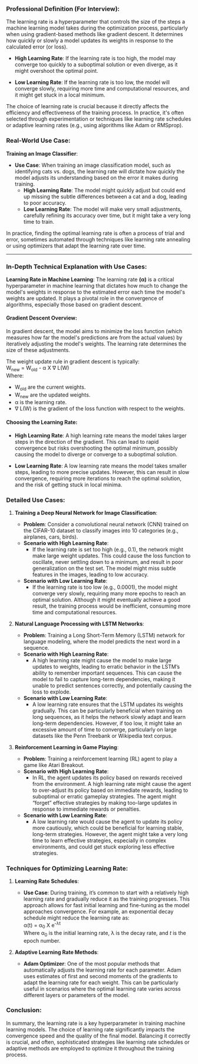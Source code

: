 ### Professional Definition (For Interview):
The learning rate is a hyperparameter that controls the size of the steps a machine learning model takes during the optimization process, particularly when using gradient-based methods like gradient descent. It determines how quickly or slowly a model updates its weights in response to the calculated error (or loss).

- **High Learning Rate**: If the learning rate is too high, the model may converge too quickly to a suboptimal solution or even diverge, as it might overshoot the optimal point.
  
- **Low Learning Rate**: If the learning rate is too low, the model will converge slowly, requiring more time and computational resources, and it might get stuck in a local minimum.

The choice of learning rate is crucial because it directly affects the efficiency and effectiveness of the training process. In practice, it's often selected through experimentation or techniques like learning rate schedules or adaptive learning rates (e.g., using algorithms like Adam or RMSprop).

### Real-World Use Case:

**Training an Image Classifier**:
- **Use Case**: When training an image classification model, such as identifying cats vs. dogs, the learning rate will dictate how quickly the model adjusts its understanding based on the error it makes during training.
  - **High Learning Rate**: The model might quickly adjust but could end up missing the subtle differences between a cat and a dog, leading to poor accuracy.
  - **Low Learning Rate**: The model will make very small adjustments, carefully refining its accuracy over time, but it might take a very long time to train.

In practice, finding the optimal learning rate is often a process of trial and error, sometimes automated through techniques like learning rate annealing or using optimizers that adapt the learning rate over time.

---
### In-Depth Technical Explanation with Use Cases:

**Learning Rate in Machine Learning**:
The learning rate **(&alpha;)** is a critical hyperparameter in machine learning that dictates how much to change the model's weights in response to the estimated error each time the model's weights are updated. It plays a pivotal role in the convergence of algorithms, especially those based on gradient descent.

#### Gradient Descent Overview:
In gradient descent, the model aims to minimize the loss function (which measures how far the model's predictions are from the actual values) by iteratively adjusting the model's weights. The learning rate determines the size of these adjustments.

The weight update rule in gradient descent is typically:  
W<sub>new</sub> = W<sub>old</sub> - &alpha; X &nabla; L(W)  
Where:
- W<sub>old</sub> are the current weights.
- W<sub>new</sub> are the updated weights.
- &alpha; is the learning rate.
- &nabla; L(W)  is the gradient of the loss function with respect to the weights.

#### Choosing the Learning Rate:
- **High Learning Rate**: A high learning rate means the model takes larger steps in the direction of the gradient. This can lead to rapid convergence but risks overshooting the optimal minimum, possibly causing the model to diverge or converge to a suboptimal solution.
  
- **Low Learning Rate**: A low learning rate means the model takes smaller steps, leading to more precise updates. However, this can result in slow convergence, requiring more iterations to reach the optimal solution, and the risk of getting stuck in local minima.

### Detailed Use Cases:

1. **Training a Deep Neural Network for Image Classification**:
   - **Problem**: Consider a convolutional neural network (CNN) trained on the CIFAR-10 dataset to classify images into 10 categories (e.g., airplanes, cars, birds).
   - **Scenario with High Learning Rate**:
     - If the learning rate is set too high (e.g., 0.1), the network might make large weight updates. This could cause the loss function to oscillate, never settling down to a minimum, and result in poor generalization on the test set. The model might miss subtle features in the images, leading to low accuracy.
   - **Scenario with Low Learning Rate**:
     - If the learning rate is too low (e.g., 0.0001), the model might converge very slowly, requiring many more epochs to reach an optimal solution. Although it might eventually achieve a good result, the training process would be inefficient, consuming more time and computational resources.

2. **Natural Language Processing with LSTM Networks**:
   - **Problem**: Training a Long Short-Term Memory (LSTM) network for language modeling, where the model predicts the next word in a sequence.
   - **Scenario with High Learning Rate**:
     - A high learning rate might cause the model to make large updates to weights, leading to erratic behavior in the LSTM’s ability to remember important sequences. This can cause the model to fail to capture long-term dependencies, making it unable to predict sentences correctly, and potentially causing the loss to explode.
   - **Scenario with Low Learning Rate**:
     - A low learning rate ensures that the LSTM updates its weights gradually. This can be particularly beneficial when training on long sequences, as it helps the network slowly adapt and learn long-term dependencies. However, if too low, it might take an excessive amount of time to converge, particularly on large datasets like the Penn Treebank or Wikipedia text corpus.

3. **Reinforcement Learning in Game Playing**:
   - **Problem**: Training a reinforcement learning (RL) agent to play a game like Atari Breakout.
   - **Scenario with High Learning Rate**:
     - In RL, the agent updates its policy based on rewards received from the environment. A high learning rate might cause the agent to over-adjust its policy based on immediate rewards, leading to suboptimal or erratic gameplay strategies. The agent might “forget” effective strategies by making too-large updates in response to immediate rewards or penalties.
   - **Scenario with Low Learning Rate**:
     - A low learning rate would cause the agent to update its policy more cautiously, which could be beneficial for learning stable, long-term strategies. However, the agent might take a very long time to learn effective strategies, especially in complex environments, and could get stuck exploring less effective strategies.

### Techniques for Optimizing Learning Rate:
1. **Learning Rate Schedules**:
   - **Use Case**: During training, it’s common to start with a relatively high learning rate and gradually reduce it as the training progresses. This approach allows for fast initial learning and fine-tuning as the model approaches convergence. For example, an exponential decay schedule might reduce the learning rate as:  
    &alpha;(t) = &alpha;<sub>0</sub> X e<sup>-&lambda;t</sup>  
    Where α<sub>0</sub> is the initial learning rate, &lambda; is the decay rate, and *t* is the epoch number.

2. **Adaptive Learning Rate Methods**:
   - **Adam Optimizer**: One of the most popular methods that automatically adjusts the learning rate for each parameter. Adam uses estimates of first and second moments of the gradients to adapt the learning rate for each weight. This can be particularly useful in scenarios where the optimal learning rate varies across different layers or parameters of the model.

### Conclusion:
In summary, the learning rate is a key hyperparameter in training machine learning models. The choice of learning rate significantly impacts the convergence speed and the quality of the final model. Balancing it correctly is crucial, and often, sophisticated strategies like learning rate schedules or adaptive methods are employed to optimize it throughout the training process.

